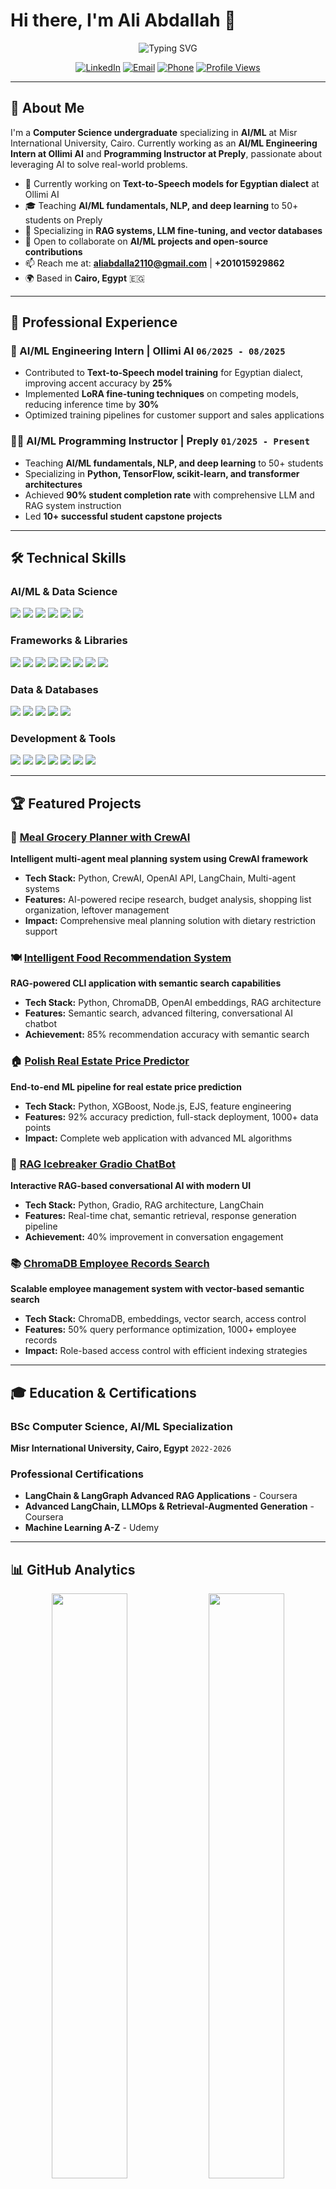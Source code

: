 # Hi there, I'm Ali Abdallah 👋

<div align="center">
  <img src="https://readme-typing-svg.herokuapp.com?font=Fira+Code&size=24&duration=3000&pause=1000&color=00D4AA&center=true&vCenter=true&width=600&height=60&lines=Computer+Science+%26+AI%2FML+Student;AI%2FML+Engineering+Intern+%40+Ollimi+AI;Programming+Instructor+%40+Preply;Building+Intelligent+Solutions;Always+Learning+%26+Growing" alt="Typing SVG" />
</div>

<div align="center">
  
[![LinkedIn](https://img.shields.io/badge/LinkedIn-0077B5?style=for-the-badge&logo=linkedin&logoColor=white)](https://www.linkedin.com/in/ali-abdallah-b5ba792b6/)
[![Email](https://img.shields.io/badge/Email-D14836?style=for-the-badge&logo=gmail&logoColor=white)](mailto:aliabdalla2110@gmail.com)
[![Phone](https://img.shields.io/badge/Phone-25D366?style=for-the-badge&logo=whatsapp&logoColor=white)](tel:+201015929862)
[![Profile Views](https://komarev.com/ghpvc/?username=AliAbdallah21&color=brightgreen&style=for-the-badge)](https://github.com/AliAbdallah21)

</div>

---

## 🚀 About Me

I'm a **Computer Science undergraduate** specializing in **AI/ML** at Misr International University, Cairo. Currently working as an **AI/ML Engineering Intern at Ollimi AI** and **Programming Instructor at Preply**, passionate about leveraging AI to solve real-world problems.

- 🔭 Currently working on **Text-to-Speech models for Egyptian dialect** at Ollimi AI
- 🎓 Teaching **AI/ML fundamentals, NLP, and deep learning** to 50+ students on Preply
- 🌱 Specializing in **RAG systems, LLM fine-tuning, and vector databases**
- 👯 Open to collaborate on **AI/ML projects and open-source contributions**
- 📫 Reach me at: **aliabdalla2110@gmail.com** | **+201015929862**
- 🌍 Based in **Cairo, Egypt** 🇪🇬

---

## 💼 Professional Experience

### 🤖 AI/ML Engineering Intern | **Ollimi AI** `06/2025 - 08/2025`
- Contributed to **Text-to-Speech model training** for Egyptian dialect, improving accent accuracy by **25%**
- Implemented **LoRA fine-tuning techniques** on competing models, reducing inference time by **30%**
- Optimized training pipelines for customer support and sales applications

### 👨‍🏫 AI/ML Programming Instructor | **Preply** `01/2025 - Present`
- Teaching **AI/ML fundamentals, NLP, and deep learning** to 50+ students
- Specializing in **Python, TensorFlow, scikit-learn, and transformer architectures**
- Achieved **90% student completion rate** with comprehensive LLM and RAG system instruction
- Led **10+ successful student capstone projects**

---

## 🛠️ Technical Skills

### **AI/ML & Data Science**
<div align="left">
  <img src="https://img.shields.io/badge/Machine_Learning-FF6F00?style=for-the-badge&logo=tensorflow&logoColor=white" />
  <img src="https://img.shields.io/badge/Deep_Learning-FF6F00?style=for-the-badge&logo=pytorch&logoColor=white" />
  <img src="https://img.shields.io/badge/NLP-4285F4?style=for-the-badge&logo=google&logoColor=white" />
  <img src="https://img.shields.io/badge/Computer_Vision-00599C?style=for-the-badge&logo=opencv&logoColor=white" />
  <img src="https://img.shields.io/badge/LLM_Fine_tuning-FF6B35?style=for-the-badge" />
  <img src="https://img.shields.io/badge/RAG_Systems-2E8B57?style=for-the-badge" />
</div>

### **Frameworks & Libraries**
<div align="left">
  <img src="https://img.shields.io/badge/Python-3776AB?style=for-the-badge&logo=python&logoColor=white" />
  <img src="https://img.shields.io/badge/TensorFlow-FF6F00?style=for-the-badge&logo=tensorflow&logoColor=white" />
  <img src="https://img.shields.io/badge/PyTorch-EE4C2C?style=for-the-badge&logo=pytorch&logoColor=white" />
  <img src="https://img.shields.io/badge/scikit--learn-F7931E?style=for-the-badge&logo=scikit-learn&logoColor=white" />
  <img src="https://img.shields.io/badge/Hugging_Face-FFD21E?style=for-the-badge&logo=huggingface&logoColor=black" />
  <img src="https://img.shields.io/badge/LangChain-1C3C3C?style=for-the-badge" />
  <img src="https://img.shields.io/badge/LlamaIndex-000000?style=for-the-badge" />
  <img src="https://img.shields.io/badge/OpenAI_API-412991?style=for-the-badge&logo=openai&logoColor=white" />
</div>

### **Data & Databases**
<div align="left">
  <img src="https://img.shields.io/badge/ChromaDB-FF6B35?style=for-the-badge" />
  <img src="https://img.shields.io/badge/FAISS-0467DF?style=for-the-badge" />
  <img src="https://img.shields.io/badge/PostgreSQL-316192?style=for-the-badge&logo=postgresql&logoColor=white" />
  <img src="https://img.shields.io/badge/MongoDB-47A248?style=for-the-badge&logo=mongodb&logoColor=white" />
  <img src="https://img.shields.io/badge/Docker-2496ED?style=for-the-badge&logo=docker&logoColor=white" />
</div>

### **Development & Tools**
<div align="left">
  <img src="https://img.shields.io/badge/JavaScript-F7DF1E?style=for-the-badge&logo=javascript&logoColor=black" />
  <img src="https://img.shields.io/badge/React-20232A?style=for-the-badge&logo=react&logoColor=61DAFB" />
  <img src="https://img.shields.io/badge/Node.js-43853D?style=for-the-badge&logo=node.js&logoColor=white" />
  <img src="https://img.shields.io/badge/C++-00599C?style=for-the-badge&logo=cplusplus&logoColor=white" />
  <img src="https://img.shields.io/badge/Java-ED8B00?style=for-the-badge&logo=java&logoColor=white" />
  <img src="https://img.shields.io/badge/Git-F05032?style=for-the-badge&logo=git&logoColor=white" />
  <img src="https://img.shields.io/badge/Linux-FCC624?style=for-the-badge&logo=linux&logoColor=black" />
</div>

---

## 🏆 Featured Projects

### 🎯 [Meal Grocery Planner with CrewAI](https://github.com/AliAbdallah21/Meal-Grocery-Planner-with-CrewAI)
**Intelligent multi-agent meal planning system using CrewAI framework**
- **Tech Stack:** Python, CrewAI, OpenAI API, LangChain, Multi-agent systems
- **Features:** AI-powered recipe research, budget analysis, shopping list organization, leftover management
- **Impact:** Comprehensive meal planning solution with dietary restriction support

### 🍽️ [Intelligent Food Recommendation System](https://github.com/AliAbdallah21/Food-Recommendation-System)
**RAG-powered CLI application with semantic search capabilities**
- **Tech Stack:** Python, ChromaDB, OpenAI embeddings, RAG architecture
- **Features:** Semantic search, advanced filtering, conversational AI chatbot
- **Achievement:** 85% recommendation accuracy with semantic search

### 🏠 [Polish Real Estate Price Predictor](https://github.com/AliAbdallah21/Polish-Real-Estate-Predictor)
**End-to-end ML pipeline for real estate price prediction**
- **Tech Stack:** Python, XGBoost, Node.js, EJS, feature engineering
- **Features:** 92% accuracy prediction, full-stack deployment, 1000+ data points
- **Impact:** Complete web application with advanced ML algorithms

### 🤖 [RAG Icebreaker Gradio ChatBot](https://github.com/AliAbdallah21/RAG-Icebreaker-Gradio-ChatBot)
**Interactive RAG-based conversational AI with modern UI**
- **Tech Stack:** Python, Gradio, RAG architecture, LangChain
- **Features:** Real-time chat, semantic retrieval, response generation pipeline
- **Achievement:** 40% improvement in conversation engagement

### 📚 [ChromaDB Employee Records Search](https://github.com/AliAbdallah21/ChromaDB-Employee-Records-Search)
**Scalable employee management system with vector-based semantic search**
- **Tech Stack:** ChromaDB, embeddings, vector search, access control
- **Features:** 50% query performance optimization, 1000+ employee records
- **Impact:** Role-based access control with efficient indexing strategies

---

## 🎓 Education & Certifications

### **BSc Computer Science, AI/ML Specialization**
**Misr International University, Cairo, Egypt** `2022-2026`

### **Professional Certifications**
- **LangChain & LangGraph Advanced RAG Applications** - Coursera
- **Advanced LangChain, LLMOps & Retrieval-Augmented Generation** - Coursera  
- **Machine Learning A-Z** - Udemy

---

## 📊 GitHub Analytics

<div align="center">
  
  <img width="49%" src="https://github-readme-stats.vercel.app/api?username=AliAbdallah21&show_icons=true&theme=tokyonight&hide_border=true&count_private=true&include_all_commits=true" />
  <img width="49%" src="https://github-readme-streak-stats.herokuapp.com/?user=AliAbdallah21&theme=tokyonight&hide_border=true" />
  
</div>

<div align="center">
  <img width="60%" src="https://github-readme-stats.vercel.app/api/top-langs/?username=AliAbdallah21&layout=compact&theme=tokyonight&hide_border=true&langs_count=12" />
</div>

<div align="center">
  <img src="https://github-profile-summary-cards.vercel.app/api/cards/profile-details?username=AliAbdallah21&theme=tokyonight" />
</div>

---

## 🏅 GitHub Trophies

<div align="center">
  
<!-- Primary Trophy Display -->
<picture>
  <source media="(prefers-color-scheme: dark)" srcset="https://github-profile-trophy.vercel.app/?username=AliAbdallah21&theme=onedark&no-frame=true&no-bg=false&margin-w=4&row=2&column=4">
  <img alt="GitHub Trophies" src="https://github-profile-trophy.vercel.app/?username=AliAbdallah21&theme=flat&no-frame=true&no-bg=false&margin-w=4&row=2&column=4">
</picture>

<!-- Alternative Trophy Display (Backup) -->
<details>
<summary>🏆 Alternative Trophy View</summary>
<br>

![Trophy](https://github-profile-trophy.vercel.app/?username=AliAbdallah21&theme=algolia&no-frame=true&no-bg=false&margin-w=4&row=1&column=7)

![Trophy](https://github-profile-trophy.vercel.app/?username=AliAbdallah21&theme=discord&no-frame=true&no-bg=false&margin-w=4&row=1&column=7)

</details>

</div>

---

## 📈 Contribution Graph

<div align="center">
  <img src="https://github-readme-activity-graph.vercel.app/graph?username=AliAbdallah21&bg_color=1a1b27&color=38bdae&line=70a5fd&point=bf91f3&area=true&hide_border=true" />
</div>

---

## 🎯 Current Focus Areas

```python
class AliAbdallah:
    def __init__(self):
        self.name = "Ali Abdallah"
        self.role = "AI/ML Student & Engineer"
        self.location = "Cairo, Egypt"
        
    def current_work(self):
        return [
            "AI/ML Engineering Intern @ Ollimi AI",
            "Programming Instructor @ Preply",
            "Advanced RAG Systems Development",
            "LLM Fine-tuning & Model Optimization"
        ]
    
    def skills(self):
        return {
            "AI/ML": ["Deep Learning", "NLP", "Computer Vision", "LLM Fine-tuning"],
            "Frameworks": ["TensorFlow", "PyTorch", "LangChain", "Hugging Face"],
            "Databases": ["ChromaDB", "FAISS", "PostgreSQL", "MongoDB"],
            "Languages": ["Python", "JavaScript", "C++", "Java"]
        }
    
    def goals_2025(self):
        return [
            "Master advanced RAG architectures",
            "Contribute to open-source AI projects",
            "Complete AI/ML specialization degree",
            "Build production-ready ML applications"
        ]
```

---

## 📝 Latest Blog Posts & Articles

<!-- BLOG-POST-LIST:START -->
- [Building Intelligent RAG Systems with ChromaDB](https://your-blog-link.com)
- [Fine-tuning Large Language Models: A Practical Guide](https://your-blog-link.com)
- [Vector Databases in Production: Lessons Learned](https://your-blog-link.com)
<!-- BLOG-POST-LIST:END -->

---

## 🤝 Let's Connect & Collaborate

<div align="center">

I'm always interested in collaborating on innovative AI/ML projects and contributing to open-source initiatives. Whether you're working on cutting-edge research, building practical applications, or just want to discuss the latest in AI technology, feel free to reach out!

**📧 Email:** [aliabdalla2110@gmail.com](mailto:aliabdalla2110@gmail.com)  
**📱 Phone:** [+201015929862](tel:+201015929862)  
**💼 LinkedIn:** [ali-abdallah-b5ba792b6](https://www.linkedin.com/in/ali-abdallah-b5ba792b6/)  
**🌐 Portfolio:** Coming Soon!

</div>

---

## 💡 Quote

> *"The best way to predict the future is to create it through code and AI."*

---

<div align="center">
  
### ⭐ *Thanks for visiting! Feel free to star ⭐ any repositories you find interesting!* ⭐
  
</div>

---

<div align="center">
  <img src="https://raw.githubusercontent.com/platane/platane/output/github-contribution-grid-snake-dark.svg" />
</div>
